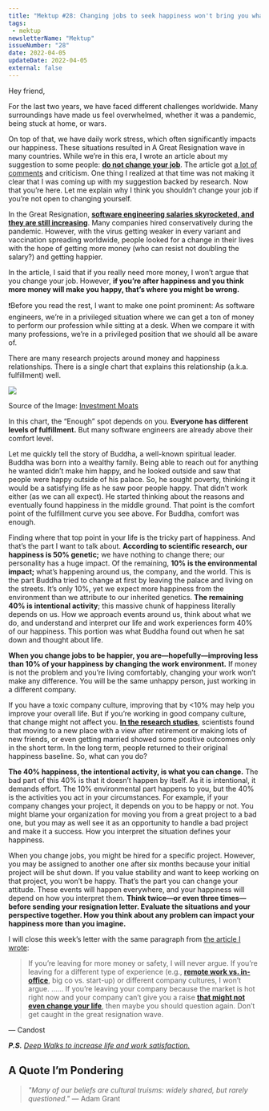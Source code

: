 ```yaml
---
title: "Mektup #28: Changing jobs to seek happiness won't bring you what you want"
tags:
 - mektup
newsletterName: "Mektup"
issueNumber: "28"
date: 2022-04-05
updateDate: 2022-04-05
external: false
---
```


Hey friend,

For the last two years, we have faced different challenges worldwide. Many surroundings have made us feel overwhelmed, whether it was a pandemic, being stuck at home, or wars.

On top of that, we have daily work stress, which often significantly impacts our happiness. These situations resulted in A Great Resignation wave in many countries. While we’re in this era, I wrote an article about my suggestion to some people: **[do not change your job](/do-not-change-jobs/)**. The article got [a lot of comments](https://news.ycombinator.com/item?id=30437733) and criticism. One thing I realized at that time was not making it clear that I was coming up with my suggestion backed by research. Now that you’re here. Let me explain why I think you shouldn’t change your job if you’re not open to changing yourself.

In the Great Resignation, **[software engineering salaries skyrocketed, and they are still increasing](https://blog.pragmaticengineer.com/off-cycle-compensation-adjustments-for-software-engineers-in-2021/)**. Many companies hired conservatively during the pandemic. However, with the virus getting weaker in every variant and vaccination spreading worldwide, people looked for a change in their lives with the hope of getting more money (who can resist not doubling the salary?) and getting happier.

In the article, I said that if you really need more money, I won’t argue that you change your job. However, **if you’re after happiness and you think more money will make you happy, that’s where you might be wrong.**

❗Before you read the rest, I want to make one point prominent: As software engineers, we’re in a privileged situation where we can get a ton of money to perform our profession while sitting at a desk. When we compare it with many professions, we’re in a privileged position that we should all be aware of.

There are many research projects around money and happiness relationships. There is a single chart that explains this relationship (a.k.a. fulfillment) well.

![](/images/content/newsletter/the-fulfillment-curve.png)

Source of the Image: [Investment Moats](https://investmentmoats.com/budgeting/your-fulfillment-curveunderstanding-how-much-money-is-enough/)

In this chart, the “Enough” spot depends on you. **Everyone has different levels of fulfillment.** But many software engineers are already above their comfort level.

Let me quickly tell the story of Buddha, a well-known spiritual leader. Buddha was born into a wealthy family. Being able to reach out for anything he wanted didn’t make him happy, and he looked outside and saw that people were happy outside of his palace. So, he sought poverty, thinking it would be a satisfying life as he saw poor people happy. That didn’t work either (as we can all expect). He started thinking about the reasons and eventually found happiness in the middle ground. That point is the comfort point of the fulfillment curve you see above. For Buddha, comfort was enough.

Finding where that top point in your life is the tricky part of happiness. And that’s the part I want to talk about. **According to scientific research, our happiness is 50% genetic;** we have nothing to change there; our personality has a huge impact. Of the remaining, **10% is the environmental impact;** what’s happening around us, the company, and the world. This is the part Buddha tried to change at first by leaving the palace and living on the streets. It’s only 10%, yet we expect more happiness from the environment than we attribute to our inherited genetics. **The remaining 40% is intentional activity**; this massive chunk of happiness literally depends on us. How we approach events around us, think about what we do, and understand and interpret our life and work experiences form 40% of our happiness. This portion was what Buddha found out when he sat down and thought about life.

**When you change jobs to be happier, you are—hopefully—improving less than 10% of your happiness by changing the work environment.** If money is not the problem and you’re living comfortably, changing your work won’t make any difference. You will be the same unhappy person, just working in a different company.

If you have a toxic company culture, improving that by <10% may help you improve your overall life. But if you’re working in good company culture, that change might not affect you. **[In the research studies](https://sonjalyubomirsky.com/wp-content/uploads/2024/07/Lyubomirsky-Sheldon-Schkade-2005.pdf)**, scientists found that moving to a new place with a view after retirement or making lots of new friends, or even getting married showed some positive outcomes only in the short term. In the long term, people returned to their original happiness baseline. So, what can you do?

**The 40% happiness, the intentional activity, is what you can change.** The bad part of this 40% is that it doesn’t happen by itself. As it is intentional, it demands effort. The 10% environmental part happens to you, but the 40% is the activities you act in your circumstances. For example, if your company changes your project, it depends on you to be happy or not. You might blame your organization for moving you from a great project to a bad one, but you may as well see it as an opportunity to handle a bad project and make it a success. How you interpret the situation defines your happiness.

When you change jobs, you might be hired for a specific project. However, you may be assigned to another one after six months because your initial project will be shut down. If you value stability and want to keep working on that project, you won’t be happy. That’s the part you can change your attitude. These events will happen everywhere, and your happiness will depend on how you interpret them. **Think twice—or even three times—before sending your resignation letter. Evaluate the situations and your perspective together. How you think about any problem can impact your happiness more than you imagine.**

I will close this week’s letter with the same paragraph from [the article I wrote](/do-not-change-jobs/):

> If you’re leaving for more money or safety, I will never argue. If you’re leaving for a different type of experience (e.g., **[remote work vs. in-office](/why-are-hybrid-meetings-terrible-remote-vs-on-site-meetings/)**, big co vs. start-up) or different company cultures, I won’t argue. …… If you’re leaving your company because the market is hot right now and your company can’t give you a raise **[that might not even change your life](https://www.oreilly.com/library/view/your-money-the/9780596809430/ch01.html#the_fulfillment_curve)**, then maybe you should question again. Don’t get caught in the great resignation wave.

— Candost

***P.S.** [Deep Walks to increase life and work satisfaction.](/csikszentmihalyi-newport-and-pressfield-on-creativity-time-and-deep-walks-in-remote-work/)*

## A Quote I’m Pondering

> _"Many of our beliefs are cultural truisms: widely shared, but rarely questioned."_​ — Adam Grant
